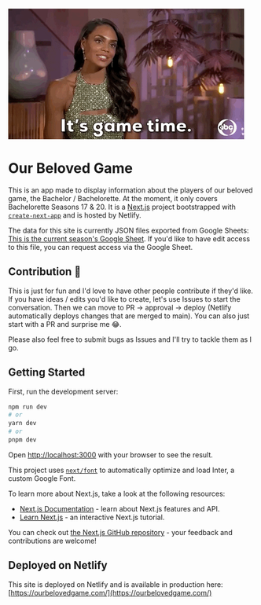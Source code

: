 
![Gif of Michelle Young saying it's game time!](public/its-game-time.gif)

# Our Beloved Game

This is an app made to display information about the players of our beloved game, the Bachelor / Bachelorette. At the moment, it only covers Bachelorette Seasons 17 & 20. It is a [Next.js](https://nextjs.org/) project bootstrapped with [`create-next-app`](https://github.com/vercel/next.js/tree/canary/packages/create-next-app) and is hosted by Netlify. 

The data for this site is currently JSON files exported from Google Sheets: [This is the current season's Google Sheet](https://docs.google.com/spreadsheets/d/1mCZUyzOJ8KB1h2U5U_IBd1KO0M7ybR7bQOQhzsZOaL4/edit?usp=sharing). If you'd like to have edit access to this file, you can request access via the Google Sheet.

## Contribution 🌹

This is just for fun and I'd love to have other people contribute if they'd like. If you have ideas / edits you'd like to create, let's use Issues to start the conversation. Then we can move to PR -> approval -> deploy (Netlify automatically deploys changes that are merged to main). You can also just start with a PR and surprise me 😂. 

Please also feel free to submit bugs as Issues and I'll try to tackle them as I go.

## Getting Started

First, run the development server:

```bash
npm run dev
# or
yarn dev
# or
pnpm dev
```

Open [http://localhost:3000](http://localhost:3000) with your browser to see the result.

This project uses [`next/font`](https://nextjs.org/docs/basic-features/font-optimization) to automatically optimize and load Inter, a custom Google Font.

To learn more about Next.js, take a look at the following resources:

- [Next.js Documentation](https://nextjs.org/docs) - learn about Next.js features and API.
- [Learn Next.js](https://nextjs.org/learn) - an interactive Next.js tutorial.

You can check out [the Next.js GitHub repository](https://github.com/vercel/next.js/) - your feedback and contributions are welcome!

## Deployed on Netlify

This site is deployed on Netlify and is available in production here: [https://ourbelovedgame.com/](https://ourbelovedgame.com/)
